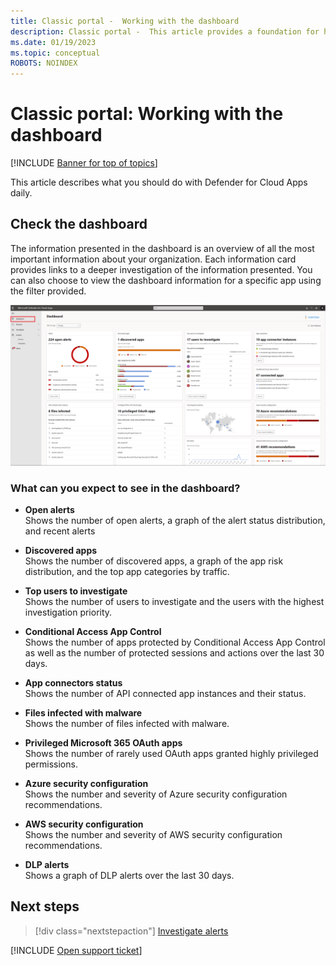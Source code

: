 ```yaml
---
title: Classic portal -  Working with the dashboard
description: Classic portal -  This article provides a foundation for how to use the Defender for Cloud Apps dashboard.
ms.date: 01/19/2023
ms.topic: conceptual
ROBOTS: NOINDEX
---
```

# Classic portal: Working with the dashboard

[!INCLUDE [Banner for top of topics](includes/banner.md)]

This article describes what you should do with Defender for Cloud Apps daily.  

## Check the dashboard

The information presented in the dashboard is an overview of all the most important information about your organization. Each information card provides links to a deeper investigation of the information presented. You can also choose to view the dashboard information for a specific app using the filter provided.

[![Defender for Cloud Apps dashboard.](media/classic-dashboard-enhanced.png)](media/classic-dashboard-enhanced.png#lightbox)

### What can you expect to see in the dashboard?

- **Open alerts**  
Shows the number of open alerts, a graph of the alert status distribution, and recent alerts

- **Discovered apps**  
Shows the number of discovered apps, a graph of the app risk distribution, and the top app categories by traffic.
- **Top users to investigate**  
Shows the number of users to investigate and the users with the highest investigation priority.
- **Conditional Access App Control**  
Shows the number of apps protected by Conditional Access App Control as well as the number of protected sessions and actions over the last 30 days.
- **App connectors status**  
Shows the number of API connected app instances and their status.
- **Files infected with malware**  
Shows the number of files infected with malware.
- **Privileged Microsoft 365 OAuth apps**  
Shows the number of rarely used OAuth apps granted highly privileged permissions.
- **Azure security configuration**  
Shows the number and severity of Azure security configuration recommendations.
- **AWS security configuration**  
Shows the number and severity of AWS security configuration recommendations.
- **DLP alerts**  
Shows a graph of DLP alerts over the last 30 days.

## Next steps

> [!div class="nextstepaction"]
> [Investigate alerts](investigate.md)

[!INCLUDE [Open support ticket](includes/support.md)]
